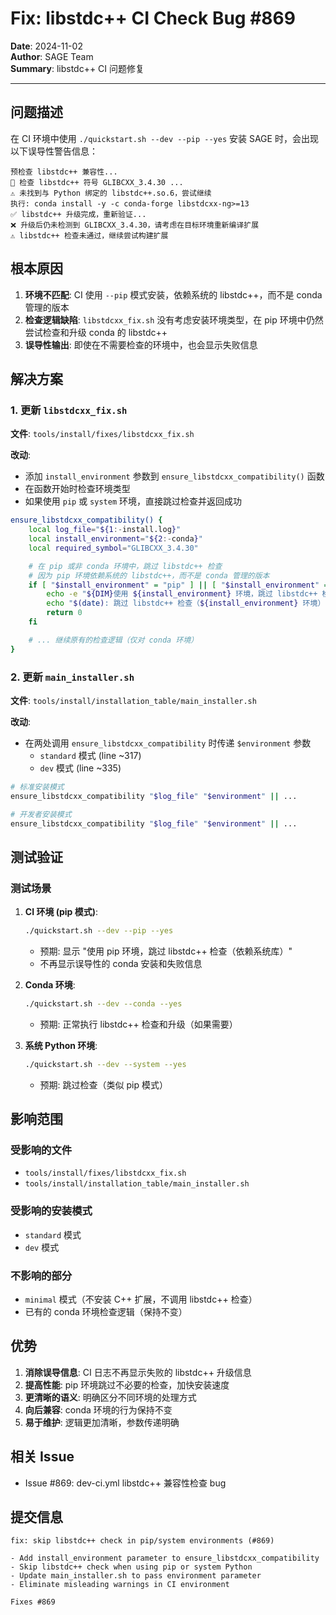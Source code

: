# Fix: libstdc++ CI Check Bug #869

**Date**: 2024-11-02  
**Author**: SAGE Team  
**Summary**: libstdc++ CI 问题修复

---


## 问题描述

在 CI 环境中使用 `./quickstart.sh --dev --pip --yes` 安装 SAGE 时，会出现以下误导性警告信息：

```
预检查 libstdc++ 兼容性...
🔧 检查 libstdc++ 符号 GLIBCXX_3.4.30 ...
⚠️ 未找到与 Python 绑定的 libstdc++.so.6，尝试继续
执行: conda install -y -c conda-forge libstdcxx-ng>=13
✅ libstdc++ 升级完成，重新验证...
❌ 升级后仍未检测到 GLIBCXX_3.4.30，请考虑在目标环境重新编译扩展
⚠️ libstdc++ 检查未通过，继续尝试构建扩展
```

## 根本原因

1. **环境不匹配**: CI 使用 `--pip` 模式安装，依赖系统的 libstdc++，而不是 conda 管理的版本
2. **检查逻辑缺陷**: `libstdcxx_fix.sh` 没有考虑安装环境类型，在 pip 环境中仍然尝试检查和升级 conda 的 libstdc++
3. **误导性输出**: 即使在不需要检查的环境中，也会显示失败信息

## 解决方案

### 1. 更新 `libstdcxx_fix.sh`

**文件**: `tools/install/fixes/libstdcxx_fix.sh`

**改动**:
- 添加 `install_environment` 参数到 `ensure_libstdcxx_compatibility()` 函数
- 在函数开始时检查环境类型
- 如果使用 `pip` 或 `system` 环境，直接跳过检查并返回成功

```bash
ensure_libstdcxx_compatibility() {
    local log_file="${1:-install.log}"
    local install_environment="${2:-conda}"
    local required_symbol="GLIBCXX_3.4.30"

    # 在 pip 或非 conda 环境中，跳过 libstdc++ 检查
    # 因为 pip 环境依赖系统的 libstdc++，而不是 conda 管理的版本
    if [ "$install_environment" = "pip" ] || [ "$install_environment" = "system" ]; then
        echo -e "${DIM}使用 ${install_environment} 环境，跳过 libstdc++ 检查（依赖系统库）${NC}"
        echo "$(date): 跳过 libstdc++ 检查（${install_environment} 环境）" >> "$log_file"
        return 0
    fi

    # ... 继续原有的检查逻辑（仅对 conda 环境）
}
```

### 2. 更新 `main_installer.sh`

**文件**: `tools/install/installation_table/main_installer.sh`

**改动**:
- 在两处调用 `ensure_libstdcxx_compatibility` 时传递 `$environment` 参数
  - `standard` 模式 (line ~317)
  - `dev` 模式 (line ~335)

```bash
# 标准安装模式
ensure_libstdcxx_compatibility "$log_file" "$environment" || ...

# 开发者安装模式
ensure_libstdcxx_compatibility "$log_file" "$environment" || ...
```

## 测试验证

### 测试场景

1. **CI 环境 (pip 模式)**:
   ```bash
   ./quickstart.sh --dev --pip --yes
   ```
   - 预期: 显示 "使用 pip 环境，跳过 libstdc++ 检查（依赖系统库）"
   - 不再显示误导性的 conda 安装和失败信息

2. **Conda 环境**:
   ```bash
   ./quickstart.sh --dev --conda --yes
   ```
   - 预期: 正常执行 libstdc++ 检查和升级（如果需要）

3. **系统 Python 环境**:
   ```bash
   ./quickstart.sh --dev --system --yes
   ```
   - 预期: 跳过检查（类似 pip 模式）

## 影响范围

### 受影响的文件
- `tools/install/fixes/libstdcxx_fix.sh`
- `tools/install/installation_table/main_installer.sh`

### 受影响的安装模式
- `standard` 模式
- `dev` 模式

### 不影响的部分
- `minimal` 模式（不安装 C++ 扩展，不调用 libstdc++ 检查）
- 已有的 conda 环境检查逻辑（保持不变）

## 优势

1. **消除误导信息**: CI 日志不再显示失败的 libstdc++ 升级信息
2. **提高性能**: pip 环境跳过不必要的检查，加快安装速度
3. **更清晰的语义**: 明确区分不同环境的处理方式
4. **向后兼容**: conda 环境的行为保持不变
5. **易于维护**: 逻辑更加清晰，参数传递明确

## 相关 Issue

- Issue #869: dev-ci.yml libstdc++ 兼容性检查 bug

## 提交信息

```
fix: skip libstdc++ check in pip/system environments (#869)

- Add install_environment parameter to ensure_libstdcxx_compatibility
- Skip libstdc++ check when using pip or system Python
- Update main_installer.sh to pass environment parameter
- Eliminate misleading warnings in CI environment

Fixes #869
```
